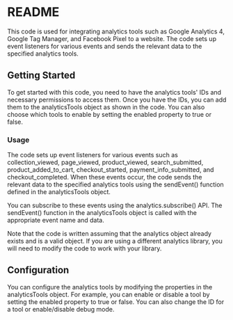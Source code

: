 # README
This code is used for integrating analytics tools such as Google Analytics 4, Google Tag Manager, and Facebook Pixel to a website. The code sets up event listeners for various events and sends the relevant data to the specified analytics tools.

## Getting Started
To get started with this code, you need to have the analytics tools' IDs and necessary permissions to access them. Once you have the IDs, you can add them to the analyticsTools object as shown in the code. You can also choose which tools to enable by setting the enabled property to true or false.

### Usage
The code sets up event listeners for various events such as collection_viewed, page_viewed, product_viewed, search_submitted, product_added_to_cart, checkout_started, payment_info_submitted, and checkout_completed. When these events occur, the code sends the relevant data to the specified analytics tools using the sendEvent() function defined in the analyticsTools object.

You can subscribe to these events using the analytics.subscribe() API. The sendEvent() function in the analyticsTools object is called with the appropriate event name and data.

Note that the code is written assuming that the analytics object already exists and is a valid object. If you are using a different analytics library, you will need to modify the code to work with your library.

## Configuration
You can configure the analytics tools by modifying the properties in the analyticsTools object. For example, you can enable or disable a tool by setting the enabled property to true or false. You can also change the ID for a tool or enable/disable debug mode.
